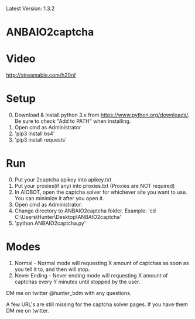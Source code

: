 Latest Version: 1.3.2

# ANBAIO2captcha

# Video
http://streamable.com/h20nf

# Setup

0. Download & Install python 3.x from https://www.python.org/downloads/. Be sure to check "Add to PATH" when installing.
1. Open cmd as Administrator
2. 'pip3 install bs4'
3. 'pip3 install requests'

# Run

0. Put your 2captcha apikey into apikey.txt
1. Put your proxies(if any) into proxies.txt (Proxies are NOT required)
2. In AIOBOT, open the captcha solver for whichever site you want to use. You can minimize it after you open it.
3. Open cmd as Administrator.
4. Change directory to ANBAIO2captcha folder. Example: 'cd C:\Users\Hunter\Desktop\ANBAIO2captcha'
5. 'python ANBAIO2captcha.py'

# Modes
1. Normal - Normal mode will requesting X amount of captchas as soon as you tell it to, and then will stop.
2. Never Ending - Never ending mode will requesting X amount of captchas every Y minutes until stopped by the user.

DM me on twitter @hunter_bdm with any questions.

A few URL's are still missing for the captcha solver pages. If you have them DM me on twitter.